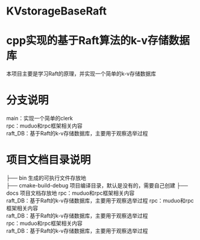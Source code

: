 # KVstorageBaseRaft
# cpp实现的基于Raft算法的k-v存储数据库
本项目主要是学习Raft的原理，并实现一个简单的k-v存储数据库
# 分支说明
main：实现一个简单的clerk  
rpc：muduo和rpc框架相关内容  
raft_DB：基于Raft的k-v存储数据库，主要用于观察选举过程  
# 项目文档目录说明
├── bin 生成的可执行文件存放地  
├── cmake-build-debug 项目编译目录，默认是没有的，需要自己创建 
├── docs    项目文档存放地
rpc：muduo和rpc框架相关内容  
raft_DB：基于Raft的k-v存储数据库，主要用于观察选举过程 
rpc：muduo和rpc框架相关内容  
raft_DB：基于Raft的k-v存储数据库，主要用于观察选举过程  
rpc：muduo和rpc框架相关内容  
raft_DB：基于Raft的k-v存储数据库，主要用于观察选举过程  



